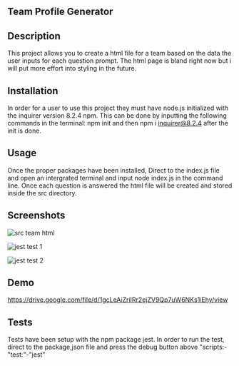 ## Team Profile Generator


## Description

This project allows you to create a html file for a team based on the data the user inputs for each question prompt. The html page is bland right now but i will put more effort into styling in the future.

## Installation
In order for a user to use this project they must have node.js initialized with the inquirer version 8.2.4 npm. This can be done by inputting the following commands in the terminal: npm init and then npm i inquirer@8.2.4 after the init is done.

## Usage
Once the proper packages have been installed, Direct to the index.js file and open an intergrated terminal and input node index.js in the command line. Once each question is answered the html file will be created and stored inside the src directory.

## Screenshots

![src team html](https://user-images.githubusercontent.com/109554960/207480202-9a6b97dc-12b0-4d2c-b879-c6b4e6cc854e.png)


![jest test 1](https://user-images.githubusercontent.com/109554960/207480224-c9052dac-86c2-49b7-85a6-ec66773e6076.png)


![jest test 2](https://user-images.githubusercontent.com/109554960/207480239-199b219c-9c71-4051-869b-316bced8ced2.png)

## Demo

https://drive.google.com/file/d/1gcLeAiZriIRr2ejZV9Qp7uW6NKs1iEhy/view

## Tests

Tests have been setup with the npm package jest. In order to run the test, direct to the package,json file and press the debug button above "scripts:-"test:"-"jest"

